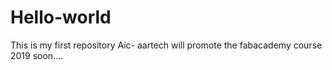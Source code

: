 # Hello-world
This is my first repository
Aic- aartech will promote the fabacademy course 2019 soon....

